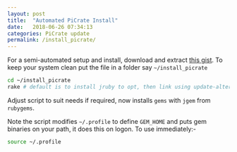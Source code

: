 ```yaml
---
layout: post
title:  "Automated PiCrate Install"
date:   2018-06-26 07:34:13
categories: PiCrate update
permalink: /install_picrate/
---
```


For a semi-automated setup and install, download and extract [this gist](https://gist.github.com/monkstone/c7d7741f800eb2327253635ee283c7eb). To keep your system clean put the file in a folder say
`~/install_picrate`

```bash
cd ~/install_picrate
rake # default is to install jruby to opt, then link using update-alternatives
```
Adjust script to suit needs if required, now installs `gems` with `jgem` from `rubygems`.

Note the script modifies `~/.profile` to define `GEM_HOME` and puts gem binaries on your path, it does this on logon. To use immediately:-

```bash
source ~/.profile
```
